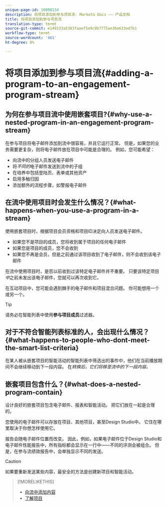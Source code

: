 ```yaml
---
unique-page-id: 10098134
description: 将项目添加到参与项目流- Marketo Docs —— 产品文档
title: 将项目添加到参与项目流
translation-type: tm+mt
source-git-commit: e149133a5383faaef5e9c9b7775ae36e633ed7b1
workflow-type: tm+mt
source-wordcount: '461'
ht-degree: 0%

---
```



# 将项目添加到参与项目流{#adding-a-program-to-an-engagement-program-stream}

## 为何在参与项目流中使用嵌套项目?{#why-use-a-nested-program-in-an-engagement-program-stream}

在参与项目将电子邮件添加到流中很容易，并且它运行正常。 但是，如果您的业务需要更复杂，则将电子邮件放在项目中可能是合理的。 例如，您可能希望：

* 向流中的分组人员发送电子邮件
* 将&#x200B;*不同的*&#x200B;电子邮件发送到流中的子组
* 在培养中包括登陆页、表单或其他资产
* 启用多触归因
* 添加额外的流程步骤，如警报电子邮件

## 在流中使用项目时会发生什么情况？{#what-happens-when-you-use-a-program-in-a-stream}

使用嵌套项目时，根据项目会员资格和项目ID决定向人员发送电子邮件。

* 如果您不是项目的成员，您将收到属于项目的任何电子邮件
* 如果您是项目的成员，您不会收到
* 如果您不再是会员，但是之前通过该项目收到了电子邮件，则不会收到该电子邮件

在流中使用项目时，是否以前收到过该特定电子邮件并不重要。 只要该特定项目&#x200B;*中*&#x200B;之前未发出该电子邮件，您就可以再次收到它。

在互动项目中，您可能会遇到棘手的电子邮件和项目混合问题。 你可能想用一个或另一个。

>[!TIP]
>
>请务必在智能列表中使用&#x200B;**参与项目成员**&#x200B;过滤器。

## 对于不符合智能列表标准的人，会出现什么情况？{#what-happens-to-people-who-dont-meet-the-smart-list-criteria}

在某人被从嵌套项目的智能活动的智能列表中筛选出的事件中，他们在当前播放期间不会继续移动到下一段内容。 在&#x200B;*转换后，它们将移至流中的下一段内容。*

## 嵌套项目包含什么？{#what-does-a-nested-program-contain}

设计良好的嵌套项目包含电子邮件、报表和智能活动。 把它们放在一起是合理的。

您使用的电子邮件可以存放在项目、其他项目，甚至Design Studio中。 它住在哪里取决于你想怎样使用它。

报告会随电子邮件位置而改变。 因此，例如，如果电子邮件位于Design Studio和电子邮件性能报告中，所有指标都会显示在一行中——不同的评测会被组合。 但是，在参与流绩效报告中，会单独显示不同的发送。

>[!CAUTION]
>
>如果要重新发送某些内容，最安全的方法是创建新项目和智能活动。

>[!MORELIKETHIS]
>
>* [向流中添加内容](add-content-to-a-stream.md)
>* [了解项目](../../../../product-docs/core-marketo-concepts/programs/creating-programs/understanding-programs.md)

>



